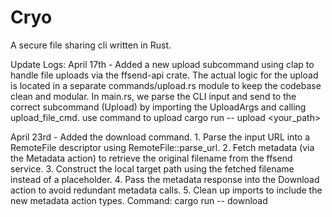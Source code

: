 # Cryo
A secure file sharing cli written in Rust.



Update Logs:
April 17th - Added a new upload subcommand using clap to handle file uploads via the ffsend-api crate.
The actual logic for the upload is located in a separate commands/upload.rs module to keep the codebase clean and modular.
In main.rs, we parse the CLI input and send to the correct subcommand (Upload) by importing the UploadArgs and calling upload_file_cmd.
use command to upload
cargo run -- upload <your_path>

April 23rd - Added the download command. 
    1.  Parse the input URL into a RemoteFile descriptor using RemoteFile::parse_url.
	2.	Fetch metadata (via the Metadata action) to retrieve the original filename from the ffsend service.
	3.	Construct the local target path using the fetched filename instead of a placeholder.
	4.	Pass the metadata response into the Download action to avoid redundant metadata calls.
	5.	Clean up imports to include the new metadata action types.
Command: cargo run -- download <URL>